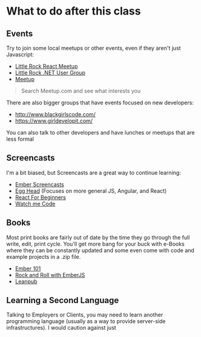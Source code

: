# What to do after this class

## Events

Try to join some local meetups or other events, even if they aren't just Javascript:

* [Little Rock React Meetup](https://www.meetup.com/Little-Rock-ReactJS-Meetup/)
* [Little Rock .NET User Group](https://www.meetup.com/Little-Rock-ReactJS-Meetup/)
* [Meetup](https://meetup.com)

> Search Meetup.com and see what interests you

There are also bigger groups that have events focused on new developers:

* http://www.blackgirlscode.com/
* https://www.girldevelopit.com/

You can also talk to other developers and have lunches or meetups that are less formal

## Screencasts

I'm a bit biased, but Screencasts are a great way to continue learning:

* [Ember Screencasts](https://www.emberscreencasts.com/)
* [Egg Head](https://egghead.io/) (Focuses on more general JS, Angular, and React)
* [React For Beginners](https://reactforbeginners.com/)
* [Watch me Code](https://sub.watchmecode.net/)

## Books

Most print books are fairly out of date by the time they go through the full write, edit, print cycle.
You'll get more bang for your buck with e-Books where they can be constantly updated and some even come with code and example projects in a .zip file.

* [Ember 101](https://leanpub.com/ember-cli-101)
* [Rock and Roll with EmberJS](http://balinterdi.com/rock-and-roll-with-emberjs/)
* [Leanpub](https://leanpub.com/)

## Learning a Second Language

Talking to Employers or Clients, you may need to learn another programming language (usually as a way to provide server-side infrastructures).
I would caution against just

